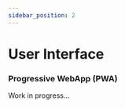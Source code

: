 ```yaml
---
sidebar_position: 2
---
```


# User Interface
### Progressive WebApp (PWA)

Work in progress...

<!-- The user interface will be used by the participants. Participants will be able to access their personal data and top up their account with money. This money will enable purchases within the event without the need to exchange and hold physical money.

<!-- ![alt text](img/userInterfacePersonalData.png) -->

<!-- ![alt text](img/userInterfaceMoneyAccount.png) -->

<!-- Lead participants, in this case associated with the scouting event, who are responsible for younger scouts, will be able to receive notifications if one of their charges is admitted to the infirmary. -->

<!-- ![alt text](img/userInterfaceInfirmaryNotification.png) -->

<!-- > **_note:_**  All prototype was made using [Figma](https://www.figma.com).  -->